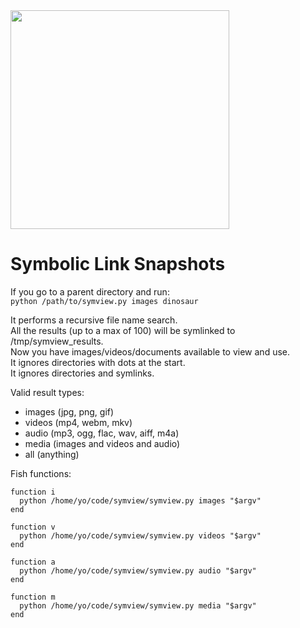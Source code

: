 <img src="https://i.imgur.com/PyXJEqi.jpg" width="350">

# Symbolic Link Snapshots

If you go to a parent directory and run:  
`python /path/to/symview.py images dinosaur`  

It performs a recursive file name search.  
All the results (up to a max of 100) will be symlinked to /tmp/symview_results.  
Now you have images/videos/documents available to view and use.  
It ignores directories with dots at the start.  
It ignores directories and symlinks.

Valid result types: 
* images (jpg, png, gif)
* videos (mp4, webm, mkv)
* audio (mp3, ogg, flac, wav, aiff, m4a)
* media (images and videos and audio)
* all (anything)

Fish functions:  

```  
function i
  python /home/yo/code/symview/symview.py images "$argv"
end

function v
  python /home/yo/code/symview/symview.py videos "$argv"
end

function a
  python /home/yo/code/symview/symview.py audio "$argv"
end

function m
  python /home/yo/code/symview/symview.py media "$argv"
end
```